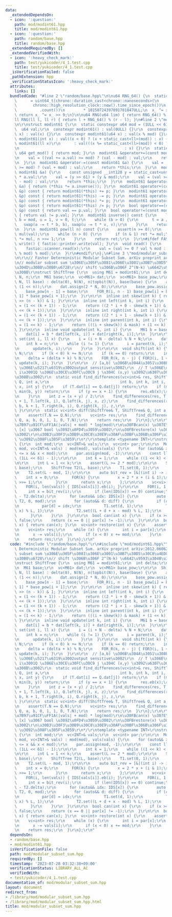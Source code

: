 ```yaml
---
data:
  _extendedDependsOn:
  - icon: ':question:'
    path: mod/modint61.hpp
    title: mod/modint61.hpp
  - icon: ':question:'
    path: random/base.hpp
    title: random/base.hpp
  _extendedRequiredBy: []
  _extendedVerifiedWith:
  - icon: ':heavy_check_mark:'
    path: test/yukicoder/4_1.test.cpp
    title: test/yukicoder/4_1.test.cpp
  _isVerificationFailed: false
  _pathExtension: hpp
  _verificationStatusIcon: ':heavy_check_mark:'
  attributes:
    links: []
  bundledCode: "#line 2 \"random/base.hpp\"\n\nu64 RNG_64() {\n  static uint64_t x_\n\
    \      = uint64_t(chrono::duration_cast<chrono::nanoseconds>(\n              \
    \       chrono::high_resolution_clock::now().time_since_epoch())\n           \
    \          .count())\n        * 10150724397891781847ULL;\n  x_ ^= x_ << 7;\n \
    \ return x_ ^= x_ >> 9;\n}\n\nu64 RNG(u64 lim) { return RNG_64() % lim; }\n\n\
    ll RNG(ll l, ll r) { return l + RNG_64() % (r - l); }\n#line 2 \"mod/modint61.hpp\"\
    \n\r\nstruct modint61 {\r\n  static constexpr u64 mod = (1ULL << 61) - 1;\r\n\
    \  u64 val;\r\n  constexpr modint61() : val(0ULL) {}\r\n  constexpr modint61(u32\
    \ x) : val(x) {}\r\n  constexpr modint61(u64 x) : val(x % mod) {}\r\n  constexpr\
    \ modint61(int x) : val((x < 0) ? (x + static_cast<ll>(mod)) : x) {}\r\n  constexpr\
    \ modint61(ll x)\r\n      : val(((x %= static_cast<ll>(mod)) < 0) ? (x + static_cast<ll>(mod))\r\
    \n                                              : x) {}\r\n  static constexpr\
    \ u64 get_mod() { return mod; }\r\n  modint61 &operator+=(const modint61 &a) {\r\
    \n    val = ((val += a.val) >= mod) ? (val - mod) : val;\r\n    return *this;\r\
    \n  }\r\n  modint61 &operator-=(const modint61 &a) {\r\n    val = ((val -= a.val)\
    \ >= mod) ? (val + mod) : val;\r\n    return *this;\r\n  }\r\n  modint61 &operator*=(const\
    \ modint61 &a) {\r\n    const unsigned __int128 y = static_cast<unsigned __int128>(val)\
    \ * a.val;\r\n    val = (y >> 61) + (y & mod);\r\n    val = (val >= mod) ? (val\
    \ - mod) : val;\r\n    return *this;\r\n  }\r\n  modint61 &operator/=(const modint61\
    \ &a) { return (*this *= a.inverse()); }\r\n  modint61 operator+(const modint61\
    \ &p) const { return modint61(*this) += p; }\r\n  modint61 operator-(const modint61\
    \ &p) const { return modint61(*this) -= p; }\r\n  modint61 operator*(const modint61\
    \ &p) const { return modint61(*this) *= p; }\r\n  modint61 operator/(const modint61\
    \ &p) const { return modint61(*this) /= p; }\r\n  bool operator==(const modint61\
    \ &p) const { return val == p.val; }\r\n  bool operator!=(const modint61 &p) const\
    \ { return val != p.val; }\r\n  modint61 inverse() const {\r\n    ll a = val,\
    \ b = mod, u = 1, v = 0, t;\r\n    while (b > 0) {\r\n      t = a / b;\r\n   \
    \   swap(a -= t * b, b), swap(u -= t * v, v);\r\n    }\r\n    return modint61(u);\r\
    \n  }\r\n  modint61 pow(ll n) const {\r\n    assert(n >= 0);\r\n    modint61 ret(1),\
    \ mul(val);\r\n    while (n > 0) {\r\n      if (n & 1) ret *= mul;\r\n      mul\
    \ *= mul, n >>= 1;\r\n    }\r\n    return ret;\r\n  }\r\n#ifdef FASTIO\r\n  void\
    \ write() { fastio::printer.write(val); }\r\n  void read() {\r\n    ll x;\r\n\
    \    fastio::scanner.read(x);\r\n    val = (val >= 0 ? val % mod : (mod - (-val)\
    \ % mod) % mod);\r\n  }\r\n#endif\r\n};\n#line 3 \"mod/modular_subset_sum.hpp\"\
    \n\r\n// Faster Deterministic Modular Subset Sum. arXiv preprint arXiv:2012.06062.\r\
    \n// modular subset sum \u306E\u305F\u3081\u306E\u3001\u30B7\u30D5\u30C8\u4ED8\
    \u304D\u30BB\u30B0\u6728\r\n// shift \u306B\u306F 2^(N-k) \u6642\u9593\u304B\u304B\
    \u308B\r\nstruct ShiftTree {\r\n  using M61 = modint61;\r\n  int delta;\r\n  int\
    \ N, n;\r\n  M61 base;\r\n  vc<M61> dat;\r\n  vc<M61> base_pow;\r\n\r\n  ShiftTree(int\
    \ N, ll base) : delta(0), N(N), n(topbit(N)), base(base) {\r\n    assert(N ==\
    \ (1 << n));\r\n    dat.assign(2 * N, 0);\r\n\r\n    base_pow.assign(n, 1);\r\n\
    \    base_pow[n - 1] = base;\r\n    FOR_R(i, n - 1) base_pow[i] = base_pow[i +\
    \ 1] * base_pow[i + 1];\r\n  }\r\n\r\n  inline int skew(int k) { return (delta\
    \ >> (n - k)) & 1; }\r\n\r\n  inline int left(int k, int i) {\r\n    int mask\
    \ = (1 << (k + 1)) - 1;\r\n    return ((2 * i + 0 - skew(k + 1)) & mask) + (1\
    \ << (k + 1));\r\n  }\r\n\r\n  inline int right(int k, int i) {\r\n    int mask\
    \ = (1 << (k + 1)) - 1;\r\n    return ((2 * i + 1 - skew(k + 1)) & mask) + (1\
    \ << (k + 1));\r\n  }\r\n\r\n  inline int parent(int k, int i) {\r\n    int mask\
    \ = (1 << k) - 1;\r\n    return (((i + skew(k)) & mask) + (1 << k)) / 2;\r\n \
    \ }\r\n\r\n  inline void update(int k, int i) {\r\n    M61 b = base_pow[k];\r\n\
    \    dat[i] = b * dat[left(k, i)] + dat[right(k, i)];\r\n  }\r\n\r\n  inline void\
    \ set(int i, ll x) {\r\n    i = (i + N - delta) % N + N;\r\n    dat[i] = x;\r\n\
    \    int k = n;\r\n    while (i != 1) {\r\n      i = parent(k, i);\r\n      --k;\r\
    \n      update(k, i);\r\n    }\r\n  }\r\n\r\n  void shift(int k) {\r\n    k %=\
    \ N;\r\n    if (k < 0) k += N;\r\n    if (k == 0) return;\r\n    int j = lowbit(k);\r\
    \n    delta = (delta + k) % N;\r\n    FOR_R(k, n - j) { FOR3(i, 1 << k, 2 << k)\
    \ update(k, i); }\r\n  }\r\n\r\n  // [a,b) \u306B\u304A\u3051\u308B difference\
    \ \u306E\u5217\u6319\u3002output sensitive\u3002\r\n  // T \u306E\u30CE\u30FC\u30C9\
    \ i\u3001Q \u306E\u30CE\u30FC\u30C9 j \u304C (x,y) \u3092\u6307\u3059\u3068\u3059\
    \u308B\u3002\r\n  static void find_differences(vc<int>& res, ShiftTree& T, ShiftTree&\
    \ Q, int a,\r\n                               int b, int k, int i, int j, int\
    \ x, int y) {\r\n    if (T.dat[i] == Q.dat[j]) return;\r\n    if (max(a, x) >=\
    \ min(b, y)) return;\r\n    if (y == x + 1) {\r\n      res.eb(x);\r\n      return;\r\
    \n    }\r\n    int z = (x + y) / 2;\r\n    find_differences(res, T, Q, a, b, k\
    \ + 1, T.left(k, i), Q.left(k, j), x, z);\r\n    find_differences(res, T, Q, a,\
    \ b, k + 1, T.right(k, i), Q.right(k, j), z,\r\n                     y);\r\n \
    \ }\r\n\r\n  static vc<int> diff(ShiftTree& T, ShiftTree& Q, int a, int b) {\r\
    \n    assert(T.N == Q.N);\r\n    vc<int> res;\r\n    find_differences(res, T,\
    \ Q, a, b, 0, 1, 1, 0, T.N);\r\n    return res;\r\n  }\r\n};\r\n\r\n/*\r\n\u8A08\
    \u7B97\u91CF\uFF1A(|vals| + mod) * log(mod)\r\n\u30FBcan(x) \u307E\u305F\u306F\
    \ [x] \u3067 bool \u3092\u8FD4\u3059\u3002\r\n\u30FBrestore(x) \u3067\u5FA9\u5143\
    \u3002\r\n\u30B3\u30F3\u30B9\u30C8\u30E9\u30AF\u30BF\u306B\u306F\u3001(mod, vals)\
    \ \u3092\u308F\u305F\u3059\r\n*/\r\ntemplate <typename INT>\r\nstruct Modular_Subset_Sum\
    \ {\r\n  int mod;\r\n  vc<INT>& vals;\r\n  vc<int> par;\r\n\r\n  Modular_Subset_Sum(int\
    \ mod, vc<INT>& vals) : mod(mod), vals(vals) {\r\n    for (auto&& x: vals) assert(0\
    \ <= x && x < mod);\r\n    par.assign(mod, -1);\r\n\r\n    const ll base = RNG(0,\
    \ (1LL << 61) - 1);\r\n\r\n    int k = 1;\r\n    while ((1 << k) < 2 * mod) ++k;\r\
    \n\r\n    int L = 1 << k;\r\n    assert(L >= 2 * mod);\r\n\r\n    ShiftTree T1(L,\
    \ base);\r\n    ShiftTree T2(L, base);\r\n    T1.set(0, 1);\r\n    T2.set(0, 1);\r\
    \n    T2.set(L - mod, 1);\r\n\r\n    auto bit_rev = [&](int i) -> int {\r\n  \
    \    int x = 0;\r\n      FOR(k) {\r\n        x = 2 * x + (i & 1);\r\n        i\
    \ >>= 1;\r\n      }\r\n      return x;\r\n    };\r\n\r\n    vc<vi> IDS(L);\r\n\
    \    FOR(i, len(vals)) { IDS[vals[i]].eb(i); }\r\n\r\n    FOR(i, 1, L) {\r\n \
    \     int x = bit_rev(i);\r\n      if (len(IDS[x]) == 0) continue;\r\n      T2.shift(x\
    \ - T2.delta);\r\n      for (auto&& idx: IDS[x]) {\r\n        auto diff = ShiftTree::diff(T1,\
    \ T2, 0, mod);\r\n        for (auto&& d: diff) {\r\n          if (can(d)) continue;\r\
    \n          par[d] = idx;\r\n          T1.set(d, 1);\r\n          T2.set((d +\
    \ x) % L, 1);\r\n          T2.set((L + d + x - mod) % L, 1);\r\n        }\r\n\
    \      }\r\n    }\r\n  }\r\n\r\n  bool can(int x) {\r\n    if (x >= mod) return\
    \ false;\r\n    return (x == 0 || par[x] != -1);\r\n  }\r\n\r\n  bool operator[](int\
    \ x) { return can(x); }\r\n  vc<int> restore(int x) {\r\n    assert(can(x));\r\
    \n    vc<int> res;\r\n    while (x) {\r\n      int i = par[x];\r\n      res.eb(i);\r\
    \n      x -= vals[i];\r\n      if (x < 0) x += mod;\r\n    }\r\n    reverse(all(res));\r\
    \n    return res;\r\n  }\r\n};\r\n"
  code: "#include \"random/base.hpp\"\r\n#include \"mod/modint61.hpp\"\r\n\r\n// Faster\
    \ Deterministic Modular Subset Sum. arXiv preprint arXiv:2012.06062.\r\n// modular\
    \ subset sum \u306E\u305F\u3081\u306E\u3001\u30B7\u30D5\u30C8\u4ED8\u304D\u30BB\
    \u30B0\u6728\r\n// shift \u306B\u306F 2^(N-k) \u6642\u9593\u304B\u304B\u308B\r\
    \nstruct ShiftTree {\r\n  using M61 = modint61;\r\n  int delta;\r\n  int N, n;\r\
    \n  M61 base;\r\n  vc<M61> dat;\r\n  vc<M61> base_pow;\r\n\r\n  ShiftTree(int\
    \ N, ll base) : delta(0), N(N), n(topbit(N)), base(base) {\r\n    assert(N ==\
    \ (1 << n));\r\n    dat.assign(2 * N, 0);\r\n\r\n    base_pow.assign(n, 1);\r\n\
    \    base_pow[n - 1] = base;\r\n    FOR_R(i, n - 1) base_pow[i] = base_pow[i +\
    \ 1] * base_pow[i + 1];\r\n  }\r\n\r\n  inline int skew(int k) { return (delta\
    \ >> (n - k)) & 1; }\r\n\r\n  inline int left(int k, int i) {\r\n    int mask\
    \ = (1 << (k + 1)) - 1;\r\n    return ((2 * i + 0 - skew(k + 1)) & mask) + (1\
    \ << (k + 1));\r\n  }\r\n\r\n  inline int right(int k, int i) {\r\n    int mask\
    \ = (1 << (k + 1)) - 1;\r\n    return ((2 * i + 1 - skew(k + 1)) & mask) + (1\
    \ << (k + 1));\r\n  }\r\n\r\n  inline int parent(int k, int i) {\r\n    int mask\
    \ = (1 << k) - 1;\r\n    return (((i + skew(k)) & mask) + (1 << k)) / 2;\r\n \
    \ }\r\n\r\n  inline void update(int k, int i) {\r\n    M61 b = base_pow[k];\r\n\
    \    dat[i] = b * dat[left(k, i)] + dat[right(k, i)];\r\n  }\r\n\r\n  inline void\
    \ set(int i, ll x) {\r\n    i = (i + N - delta) % N + N;\r\n    dat[i] = x;\r\n\
    \    int k = n;\r\n    while (i != 1) {\r\n      i = parent(k, i);\r\n      --k;\r\
    \n      update(k, i);\r\n    }\r\n  }\r\n\r\n  void shift(int k) {\r\n    k %=\
    \ N;\r\n    if (k < 0) k += N;\r\n    if (k == 0) return;\r\n    int j = lowbit(k);\r\
    \n    delta = (delta + k) % N;\r\n    FOR_R(k, n - j) { FOR3(i, 1 << k, 2 << k)\
    \ update(k, i); }\r\n  }\r\n\r\n  // [a,b) \u306B\u304A\u3051\u308B difference\
    \ \u306E\u5217\u6319\u3002output sensitive\u3002\r\n  // T \u306E\u30CE\u30FC\u30C9\
    \ i\u3001Q \u306E\u30CE\u30FC\u30C9 j \u304C (x,y) \u3092\u6307\u3059\u3068\u3059\
    \u308B\u3002\r\n  static void find_differences(vc<int>& res, ShiftTree& T, ShiftTree&\
    \ Q, int a,\r\n                               int b, int k, int i, int j, int\
    \ x, int y) {\r\n    if (T.dat[i] == Q.dat[j]) return;\r\n    if (max(a, x) >=\
    \ min(b, y)) return;\r\n    if (y == x + 1) {\r\n      res.eb(x);\r\n      return;\r\
    \n    }\r\n    int z = (x + y) / 2;\r\n    find_differences(res, T, Q, a, b, k\
    \ + 1, T.left(k, i), Q.left(k, j), x, z);\r\n    find_differences(res, T, Q, a,\
    \ b, k + 1, T.right(k, i), Q.right(k, j), z,\r\n                     y);\r\n \
    \ }\r\n\r\n  static vc<int> diff(ShiftTree& T, ShiftTree& Q, int a, int b) {\r\
    \n    assert(T.N == Q.N);\r\n    vc<int> res;\r\n    find_differences(res, T,\
    \ Q, a, b, 0, 1, 1, 0, T.N);\r\n    return res;\r\n  }\r\n};\r\n\r\n/*\r\n\u8A08\
    \u7B97\u91CF\uFF1A(|vals| + mod) * log(mod)\r\n\u30FBcan(x) \u307E\u305F\u306F\
    \ [x] \u3067 bool \u3092\u8FD4\u3059\u3002\r\n\u30FBrestore(x) \u3067\u5FA9\u5143\
    \u3002\r\n\u30B3\u30F3\u30B9\u30C8\u30E9\u30AF\u30BF\u306B\u306F\u3001(mod, vals)\
    \ \u3092\u308F\u305F\u3059\r\n*/\r\ntemplate <typename INT>\r\nstruct Modular_Subset_Sum\
    \ {\r\n  int mod;\r\n  vc<INT>& vals;\r\n  vc<int> par;\r\n\r\n  Modular_Subset_Sum(int\
    \ mod, vc<INT>& vals) : mod(mod), vals(vals) {\r\n    for (auto&& x: vals) assert(0\
    \ <= x && x < mod);\r\n    par.assign(mod, -1);\r\n\r\n    const ll base = RNG(0,\
    \ (1LL << 61) - 1);\r\n\r\n    int k = 1;\r\n    while ((1 << k) < 2 * mod) ++k;\r\
    \n\r\n    int L = 1 << k;\r\n    assert(L >= 2 * mod);\r\n\r\n    ShiftTree T1(L,\
    \ base);\r\n    ShiftTree T2(L, base);\r\n    T1.set(0, 1);\r\n    T2.set(0, 1);\r\
    \n    T2.set(L - mod, 1);\r\n\r\n    auto bit_rev = [&](int i) -> int {\r\n  \
    \    int x = 0;\r\n      FOR(k) {\r\n        x = 2 * x + (i & 1);\r\n        i\
    \ >>= 1;\r\n      }\r\n      return x;\r\n    };\r\n\r\n    vc<vi> IDS(L);\r\n\
    \    FOR(i, len(vals)) { IDS[vals[i]].eb(i); }\r\n\r\n    FOR(i, 1, L) {\r\n \
    \     int x = bit_rev(i);\r\n      if (len(IDS[x]) == 0) continue;\r\n      T2.shift(x\
    \ - T2.delta);\r\n      for (auto&& idx: IDS[x]) {\r\n        auto diff = ShiftTree::diff(T1,\
    \ T2, 0, mod);\r\n        for (auto&& d: diff) {\r\n          if (can(d)) continue;\r\
    \n          par[d] = idx;\r\n          T1.set(d, 1);\r\n          T2.set((d +\
    \ x) % L, 1);\r\n          T2.set((L + d + x - mod) % L, 1);\r\n        }\r\n\
    \      }\r\n    }\r\n  }\r\n\r\n  bool can(int x) {\r\n    if (x >= mod) return\
    \ false;\r\n    return (x == 0 || par[x] != -1);\r\n  }\r\n\r\n  bool operator[](int\
    \ x) { return can(x); }\r\n  vc<int> restore(int x) {\r\n    assert(can(x));\r\
    \n    vc<int> res;\r\n    while (x) {\r\n      int i = par[x];\r\n      res.eb(i);\r\
    \n      x -= vals[i];\r\n      if (x < 0) x += mod;\r\n    }\r\n    reverse(all(res));\r\
    \n    return res;\r\n  }\r\n};\r\n"
  dependsOn:
  - random/base.hpp
  - mod/modint61.hpp
  isVerificationFile: false
  path: mod/modular_subset_sum.hpp
  requiredBy: []
  timestamp: '2023-07-28 03:32:38+09:00'
  verificationStatus: LIBRARY_ALL_AC
  verifiedWith:
  - test/yukicoder/4_1.test.cpp
documentation_of: mod/modular_subset_sum.hpp
layout: document
redirect_from:
- /library/mod/modular_subset_sum.hpp
- /library/mod/modular_subset_sum.hpp.html
title: mod/modular_subset_sum.hpp
---
```

